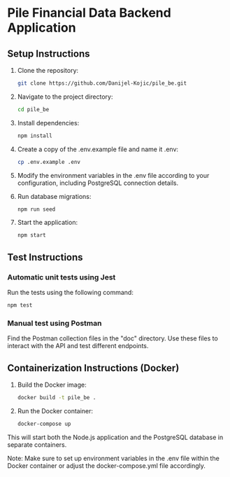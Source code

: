 # Pile Financial Data Backend Application

## Setup Instructions

1. Clone the repository:
   ```bash
   git clone https://github.com/Danijel-Kojic/pile_be.git
   ```
1. Navigate to the project directory:
   ```bash
   cd pile_be
   ```

1. Install dependencies:
   ```bash
   npm install
   ```

1. Create a copy of the .env.example file and name it .env:
   ```bash
   cp .env.example .env
   ```

1. Modify the environment variables in the .env file according to your configuration, including PostgreSQL connection details.

1. Run database migrations:
   ```bash
   npm run seed
   ```

1. Start the application:
   ```bash
   npm start
   ```

## Test Instructions

### Automatic unit tests using Jest

Run the tests using the following command:
```bash
npm test
```

### Manual test using Postman

Find the Postman collection files in the "doc" directory. Use these files to interact with the API and test different endpoints.

## Containerization Instructions (Docker)

1. Build the Docker image:
   ```bash
   docker build -t pile_be .
   ```

1. Run the Docker container:
   ```bash
   docker-compose up
   ```

This will start both the Node.js application and the PostgreSQL database in separate containers.

Note: Make sure to set up environment variables in the .env file within the Docker container or adjust the docker-compose.yml file accordingly.
